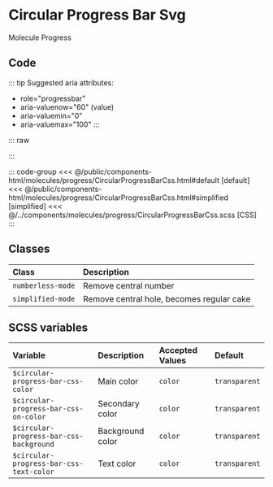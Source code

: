 # Circular Progress Bar Svg
<Badge type="tip">Molecule</Badge> <Badge type="info">Progress</Badge>

## Code

::: tip
Suggested aria attributes:

- role="progressbar"
- aria-valuenow="60" (value)
- aria-valuemin="0"
- aria-valuemax="100"
:::

::: raw
<div class="dev-section">
    <!--@include: ../../public/components-html/molecules/progress/CircularProgressBarCss.html -->
</div>
:::

::: code-group
<<< @/public/components-html/molecules/progress/CircularProgressBarCss.html#default [default]
<<< @/public/components-html/molecules/progress/CircularProgressBarCss.html#simplified [simplified]
<<< @/../components/molecules/progress/CircularProgressBarCss.scss [CSS]
:::

## Classes

| Class               | Description                               |
|:--------------------|:------------------------------------------|
| `numberless-mode`   | Remove central number                     |
| `simplified-mode`   | Remove central hole, becomes regular cake |

## SCSS variables

| Variable                                | Description      | Accepted Values | Default                |
|:----------------------------------------|:-----------------|:----------------|:-----------------------|
| `$circular-progress-bar-css-color`      | Main color       | `color`         | `transparent`          |
| `$circular-progress-bar-css-on-color`   | Secondary color  | `color`         | `transparent`          |
| `$circular-progress-bar-css-background` | Background color | `color`         | `transparent`          |
| `$circular-progress-bar-css-text-color` | Text color       | `color`         | `transparent`          |

<style lang="scss">
@import "docs/theme.scss";

$circular-progress-bar-css-color: $primary-color;

@import "components/molecules/progress/CircularProgressBarCss.scss";
</style>